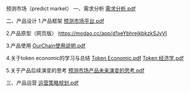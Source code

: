 预测市场（predict market）
一、需求分析
[需求分析.pdf](https://github.com/songrongqi/product-management/files/13797269/default.pdf)

二、产品设计
1.产品框架
[预测市场平台.pdf](https://github.com/songrongqi/product-management/files/13797257/default.pdf)

2.产品原型（网页版）
https://modao.cc/app/d1xeYbhrejkbkzkSJvVI

3.产品使用
[OurChain使用说明.pdf](https://github.com/songrongqi/product-management/files/13797261/OurChain.pdf)

4.关于token economic的学习与总结
[Token Economic.pdf](https://github.com/songrongqi/product-management/files/13797276/Token.Economic.pdf)
[Token 经济学.pdf](https://github.com/songrongqi/product-management/files/13797277/Token.pdf)

5.关于产品后续演变的思考
[预测市场产品未来演变的思考.pdf](https://github.com/songrongqi/product-management/files/13797280/default.pdf)

三、产品运营
[运营策略规划.pdf](https://github.com/songrongqi/product-management/files/13797298/default.pdf)
